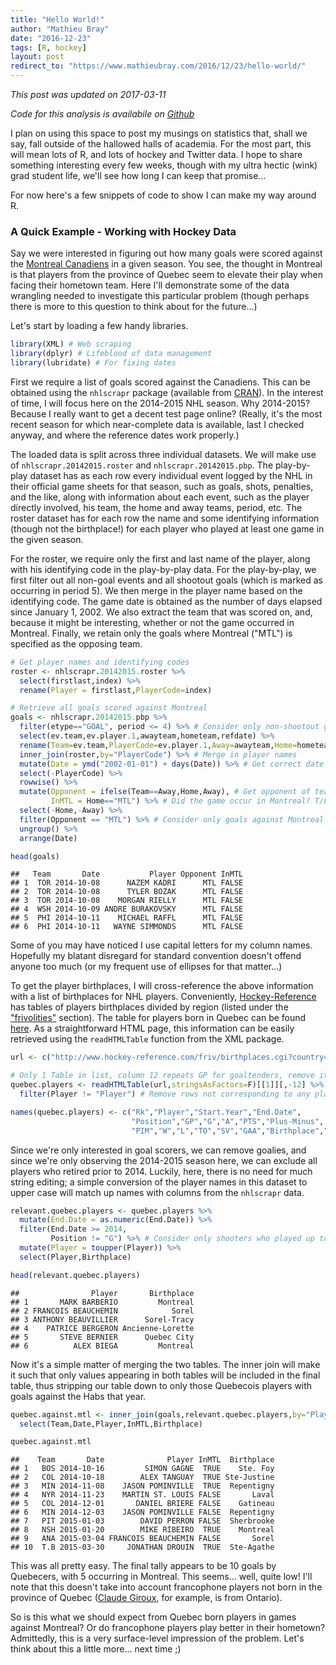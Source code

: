 ```yaml
---
title: "Hello World!"
author: "Mathieu Bray"
date: "2016-12-23"
tags: [R, hockey]
layout: post
redirect_to: "https://www.mathieubray.com/2016/12/23/hello-world/"
---
```

*This post was updated on 2017-03-11*

*Code for this analysis is availabile on [Github](https://github.com/mathieubray/Hockey/tree/master/QuebecPlayers)*

I plan on using this space to post my musings on statistics that, shall we say, fall outside of the hallowed halls of academia. For the most part, this will mean lots of R, and lots of hockey and Twitter data. I hope to share something interesting every few weeks, though with my ultra hectic (wink) grad student life, we'll see how long I can keep that promise...

For now here's a few snippets of code to show I can make my way around R. 

### A Quick Example - Working with Hockey Data

Say we were interested in figuring out how many goals were scored against the [Montreal Canadiens](https://www.nhl.com/canadiens) in a given season. You see, the thought in Montreal is that players from the province of Quebec seem to elevate their play when facing their hometown team. Here I'll demonstrate some of the data wrangling needed to investigate this particular problem (though perhaps there is more to this question to think about for the future...)

Let's start by loading a few handy libraries.



```r
library(XML) # Web scraping
library(dplyr) # Lifeblood of data management
library(lubridate) # For fixing dates
```

First we require a list of goals scored against the Canadiens. This can be obtained using the `nhlscrapr` package (available from [CRAN](https://cran.r-project.org/web/packages/nhlscrapr/index.html)). In the interest of time, I will focus here on the 2014-2015 NHL season. Why 2014-2015? Because I really want to get a decent test page online? (Really, it's the most recent season for which near-complete data is available, last I checked anyway, and where the reference dates work properly.)

The loaded data is split across three individual datasets. We will make use of `nhlscrapr.20142015.roster` and `nhlscrapr.20142015.pbp`. The play-by-play dataset has as each row every individual event logged by the NHL in their official game sheets for that season, such as goals, shots, penalties, and the like, along with information about each event, such as the player directly involved, his team, the home and away teams, period, etc. The roster dataset has for each row the name and some identifying information (though not the birthplace!) for each player who played at least one game in the given season. 

For the roster, we require only the first and last name of the player, along with his identifying code in the play-by-play data. For the play-by-play, we first filter out all non-goal events and all shootout goals (which is marked as occurring in period 5). We then merge in the player name based on the identifying code. The game date is obtained as the number of days elapsed since January 1, 2002. We also extract the team that was scored on, and, because it might be interesting, whether or not the game occurred in Montreal. Finally, we retain only the goals where Montreal ("MTL") is specified as the opposing team.


```r
# Get player names and identifying codes 
roster <- nhlscrapr.20142015.roster %>% 
  select(firstlast,index) %>%
  rename(Player = firstlast,PlayerCode=index)

# Retrieve all goals scored against Montreal
goals <- nhlscrapr.20142015.pbp %>% 
  filter(etype=="GOAL", period <= 4) %>% # Consider only non-shootout goals
  select(ev.team,ev.player.1,awayteam,hometeam,refdate) %>%
  rename(Team=ev.team,PlayerCode=ev.player.1,Away=awayteam,Home=hometeam,Date=refdate) %>%
  inner_join(roster,by="PlayerCode") %>% # Merge in player names
  mutate(Date = ymd("2002-01-01") + days(Date)) %>% # Get correct date
  select(-PlayerCode) %>%
  rowwise() %>%
  mutate(Opponent = ifelse(Team==Away,Home,Away), # Get opponent of team that scored
         InMTL = Home=="MTL") %>% # Did the game occur in Montreal? T/F
  select(-Home,-Away) %>%
  filter(Opponent == "MTL") %>% # Consider only goals against Montreal
  ungroup() %>%
  arrange(Date)
```


```r
head(goals)
```

```
##   Team       Date           Player Opponent InMTL
## 1  TOR 2014-10-08      NAZEM KADRI      MTL FALSE
## 2  TOR 2014-10-08      TYLER BOZAK      MTL FALSE
## 3  TOR 2014-10-08    MORGAN RIELLY      MTL FALSE
## 4  WSH 2014-10-09 ANDRE BURAKOVSKY      MTL FALSE
## 5  PHI 2014-10-11    MICHAEL RAFFL      MTL FALSE
## 6  PHI 2014-10-11   WAYNE SIMMONDS      MTL FALSE
```

Some of you may have noticed I use capital letters for my column names. Hopefully my blatant disregard for standard convention doesn't offend anyone too much (or my frequent use of ellipses for that matter...)

To get the player birthplaces, I will cross-reference the above information with a list of birthplaces for NHL players. Conveniently, [Hockey-Reference](http://www.hockey-reference.com/) has tables of players birthplaces divided by region (listed under the ["frivolities"](http://www.hockey-reference.com/friv/) section). The table for players born in Quebec can be found [here](http://www.hockey-reference.com/friv/birthplaces.cgi?country=CA&province=QC&state=). As a straightforward HTML page, this information can be easily retrieved using the `readHTMLTable` function from the XML package.



```r
url <- c("http://www.hockey-reference.com/friv/birthplaces.cgi?country=CA&province=QC&state=")

# Only 1 Table in list, column 12 repeats GP for goaltenders, remove it as the column name is the same as the previous and causes issues
quebec.players <- readHTMLTable(url,stringsAsFactors=F)[[1]][,-12] %>% 
  filter(Player != "Player") # Remove rows not corresponding to any player

names(quebec.players) <- c("Rk","Player","Start.Year","End.Date",
                           "Position","GP","G","A","PTS","Plus-Minus",
                           "PIM","W","L","TO","SV","GAA","Birthplace","Birth.Date","Death.Date")
```



Since we're only interested in goal scorers, we can remove goalies, and since we're only observing the 2014-2015 season here, we can exclude all players who retired prior to 2014. Luckily, here, there is no need for much string editing; a simple conversion of the player names in this dataset to upper case will match up names with columns from the `nhlscrapr` data.


```r
relevant.quebec.players <- quebec.players %>% 
  mutate(End.Date = as.numeric(End.Date)) %>%
  filter(End.Date >= 2014,
         Position != "G") %>% # Consider only shooters who played up to to 2014-2015 season
  mutate(Player = toupper(Player)) %>%
  select(Player,Birthplace)

head(relevant.quebec.players)
```

```
##                Player       Birthplace
## 1       MARK BARBERIO         Montreal
## 2 FRANCOIS BEAUCHEMIN            Sorel
## 3 ANTHONY BEAUVILLIER      Sorel-Tracy
## 4    PATRICE BERGERON Ancienne-Lorette
## 5       STEVE BERNIER      Quebec City
## 6          ALEX BIEGA         Montreal
```

Now it's a simple matter of merging the two tables. The inner join will make it such that only values appearing in both tables will be included in the final table, thus stripping our table down to only those Quebecois players with goals against the Habs that year.


```r
quebec.against.mtl <- inner_join(goals,relevant.quebec.players,by="Player") %>%
  select(Team,Date,Player,InMTL,Birthplace)

quebec.against.mtl
```

```
##    Team       Date              Player InMTL  Birthplace
## 1   BOS 2014-10-16         SIMON GAGNE  TRUE    Ste. Foy
## 2   COL 2014-10-18        ALEX TANGUAY  TRUE Ste-Justine
## 3   MIN 2014-11-08    JASON POMINVILLE  TRUE  Repentigny
## 4   NYR 2014-11-23    MARTIN ST. LOUIS FALSE       Laval
## 5   COL 2014-12-01       DANIEL BRIERE FALSE    Gatineau
## 6   MIN 2014-12-03    JASON POMINVILLE FALSE  Repentigny
## 7   PIT 2015-01-03        DAVID PERRON FALSE  Sherbrooke
## 8   NSH 2015-01-20        MIKE RIBEIRO  TRUE    Montreal
## 9   ANA 2015-03-04 FRANCOIS BEAUCHEMIN FALSE       Sorel
## 10  T.B 2015-03-30     JONATHAN DROUIN  TRUE  Ste-Agathe
```

This was all pretty easy. The final tally appears to be 10 goals by Quebecers, with 5 occurring in Montreal. This seems... well, quite low! I'll note that this doesn't take into account francophone players not born in the province of Quebec ([Claude Giroux](https://www.nhl.com/player/claude-giroux-8473512), for example, is from Ontario). 

So is this what we should expect from Quebec born players in games against Montreal? Or do francophone players play better in their hometown? Admittedly, this is a very surface-level impression of the problem. Let's think about this a little more... next time ;)


